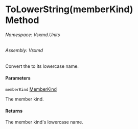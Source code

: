 <a name='M-Vsxmd-Units-Extensions-ToLowerString-Vsxmd-Units-MemberKind-'></a>
# ToLowerString(memberKind) Method

###### Namespace:  Vsxmd.Units

###### Assembly:  Vsxmd

Convert the [](./../../MemberKind/MemberKind.md) to its lowercase name.

#### Parameters

`memberKind`  [MemberKind](./../../MemberKind/MemberKind.md)  

The member kind.

#### Returns





The member kind's lowercase name.
